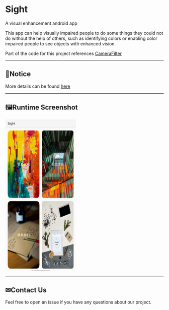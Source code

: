 # Sight
A visual enhancement android app

This app can help visually impaired people to do some things they could not do without the help of others, such as identifying colors or enabling color impaired people to see objects with enhanced vision.

Part of the code for this project references [CameraFilter](https://github.com/nekocode/CameraFilter)

---
## 👀Notice
More details can be found [here](https://github.com/HYTYH/Sight/blob/main/docs/VisualEnhanceApp_Doc.pdf)

---

## 🖼Runtime Screenshot
<img src="./data/running.jpg" width="450" alt="running" style="zoom:50%;" />

---

## ✉Contact Us

Feel free to open an issue if you have any questions about our project.
